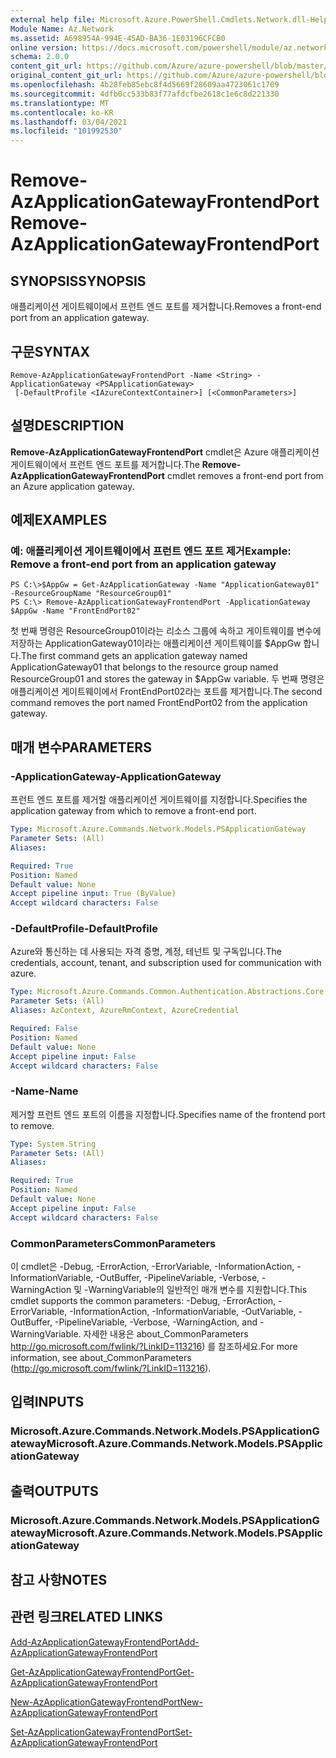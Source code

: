 ```yaml
---
external help file: Microsoft.Azure.PowerShell.Cmdlets.Network.dll-Help.xml
Module Name: Az.Network
ms.assetid: A698954A-994E-45AD-BA36-1E03196CFCB0
online version: https://docs.microsoft.com/powershell/module/az.network/remove-azapplicationgatewayfrontendport
schema: 2.0.0
content_git_url: https://github.com/Azure/azure-powershell/blob/master/src/Network/Network/help/Remove-AzApplicationGatewayFrontendPort.md
original_content_git_url: https://github.com/Azure/azure-powershell/blob/master/src/Network/Network/help/Remove-AzApplicationGatewayFrontendPort.md
ms.openlocfilehash: 4b28feb85ebc8f4d5669f28609aa4723061c1709
ms.sourcegitcommit: 4dfb0cc533b83f77afdcfbe2618c1e6c8d221330
ms.translationtype: MT
ms.contentlocale: ko-KR
ms.lasthandoff: 03/04/2021
ms.locfileid: "101992530"
---
```

# <span data-ttu-id="56583-101">Remove-AzApplicationGatewayFrontendPort</span><span class="sxs-lookup"><span data-stu-id="56583-101">Remove-AzApplicationGatewayFrontendPort</span></span>

## <span data-ttu-id="56583-102">SYNOPSIS</span><span class="sxs-lookup"><span data-stu-id="56583-102">SYNOPSIS</span></span>
<span data-ttu-id="56583-103">애플리케이션 게이트웨이에서 프런트 엔드 포트를 제거합니다.</span><span class="sxs-lookup"><span data-stu-id="56583-103">Removes a front-end port from an application gateway.</span></span>

## <span data-ttu-id="56583-104">구문</span><span class="sxs-lookup"><span data-stu-id="56583-104">SYNTAX</span></span>

```
Remove-AzApplicationGatewayFrontendPort -Name <String> -ApplicationGateway <PSApplicationGateway>
 [-DefaultProfile <IAzureContextContainer>] [<CommonParameters>]
```

## <span data-ttu-id="56583-105">설명</span><span class="sxs-lookup"><span data-stu-id="56583-105">DESCRIPTION</span></span>
<span data-ttu-id="56583-106">**Remove-AzApplicationGatewayFrontendPort** cmdlet은 Azure 애플리케이션 게이트웨이에서 프런트 엔드 포트를 제거합니다.</span><span class="sxs-lookup"><span data-stu-id="56583-106">The **Remove-AzApplicationGatewayFrontendPort** cmdlet removes a front-end port from an Azure application gateway.</span></span>

## <span data-ttu-id="56583-107">예제</span><span class="sxs-lookup"><span data-stu-id="56583-107">EXAMPLES</span></span>

### <span data-ttu-id="56583-108">예: 애플리케이션 게이트웨이에서 프런트 엔드 포트 제거</span><span class="sxs-lookup"><span data-stu-id="56583-108">Example: Remove a front-end port from an application gateway</span></span>
```
PS C:\>$AppGw = Get-AzApplicationGateway -Name "ApplicationGateway01" -ResourceGroupName "ResourceGroup01"
PS C:\> Remove-AzApplicationGatewayFrontendPort -ApplicationGateway $AppGw -Name "FrontEndPort02"
```

<span data-ttu-id="56583-109">첫 번째 명령은 ResourceGroup01이라는 리소스 그룹에 속하고 게이트웨이를 변수에 저장하는 ApplicationGateway01이라는 애플리케이션 게이트웨이를 $AppGw 합니다.</span><span class="sxs-lookup"><span data-stu-id="56583-109">The first command gets an application gateway named ApplicationGateway01 that belongs to the resource group named ResourceGroup01 and stores the gateway in $AppGw variable.</span></span>
<span data-ttu-id="56583-110">두 번째 명령은 애플리케이션 게이트웨이에서 FrontEndPort02라는 포트를 제거합니다.</span><span class="sxs-lookup"><span data-stu-id="56583-110">The second command removes the port named FrontEndPort02 from the application gateway.</span></span>

## <span data-ttu-id="56583-111">매개 변수</span><span class="sxs-lookup"><span data-stu-id="56583-111">PARAMETERS</span></span>

### <span data-ttu-id="56583-112">-ApplicationGateway</span><span class="sxs-lookup"><span data-stu-id="56583-112">-ApplicationGateway</span></span>
<span data-ttu-id="56583-113">프런트 엔드 포트를 제거할 애플리케이션 게이트웨이를 지정합니다.</span><span class="sxs-lookup"><span data-stu-id="56583-113">Specifies the application gateway from which to remove a front-end port.</span></span>

```yaml
Type: Microsoft.Azure.Commands.Network.Models.PSApplicationGateway
Parameter Sets: (All)
Aliases:

Required: True
Position: Named
Default value: None
Accept pipeline input: True (ByValue)
Accept wildcard characters: False
```

### <span data-ttu-id="56583-114">-DefaultProfile</span><span class="sxs-lookup"><span data-stu-id="56583-114">-DefaultProfile</span></span>
<span data-ttu-id="56583-115">Azure와 통신하는 데 사용되는 자격 증명, 계정, 테넌트 및 구독입니다.</span><span class="sxs-lookup"><span data-stu-id="56583-115">The credentials, account, tenant, and subscription used for communication with azure.</span></span>

```yaml
Type: Microsoft.Azure.Commands.Common.Authentication.Abstractions.Core.IAzureContextContainer
Parameter Sets: (All)
Aliases: AzContext, AzureRmContext, AzureCredential

Required: False
Position: Named
Default value: None
Accept pipeline input: False
Accept wildcard characters: False
```

### <span data-ttu-id="56583-116">-Name</span><span class="sxs-lookup"><span data-stu-id="56583-116">-Name</span></span>
<span data-ttu-id="56583-117">제거할 프런트 엔드 포트의 이름을 지정합니다.</span><span class="sxs-lookup"><span data-stu-id="56583-117">Specifies name of the frontend port to remove.</span></span>

```yaml
Type: System.String
Parameter Sets: (All)
Aliases:

Required: True
Position: Named
Default value: None
Accept pipeline input: False
Accept wildcard characters: False
```

### <span data-ttu-id="56583-118">CommonParameters</span><span class="sxs-lookup"><span data-stu-id="56583-118">CommonParameters</span></span>
<span data-ttu-id="56583-119">이 cmdlet은 -Debug, -ErrorAction, -ErrorVariable, -InformationAction, -InformationVariable, -OutBuffer, -PipelineVariable, -Verbose, -WarningAction 및 -WarningVariable의 일반적인 매개 변수를 지원합니다.</span><span class="sxs-lookup"><span data-stu-id="56583-119">This cmdlet supports the common parameters: -Debug, -ErrorAction, -ErrorVariable, -InformationAction, -InformationVariable, -OutVariable, -OutBuffer, -PipelineVariable, -Verbose, -WarningAction, and -WarningVariable.</span></span> <span data-ttu-id="56583-120">자세한 내용은 about_CommonParameters http://go.microsoft.com/fwlink/?LinkID=113216) 를 참조하세요.</span><span class="sxs-lookup"><span data-stu-id="56583-120">For more information, see about_CommonParameters (http://go.microsoft.com/fwlink/?LinkID=113216).</span></span>

## <span data-ttu-id="56583-121">입력</span><span class="sxs-lookup"><span data-stu-id="56583-121">INPUTS</span></span>

### <span data-ttu-id="56583-122">Microsoft.Azure.Commands.Network.Models.PSApplicationGateway</span><span class="sxs-lookup"><span data-stu-id="56583-122">Microsoft.Azure.Commands.Network.Models.PSApplicationGateway</span></span>

## <span data-ttu-id="56583-123">출력</span><span class="sxs-lookup"><span data-stu-id="56583-123">OUTPUTS</span></span>

### <span data-ttu-id="56583-124">Microsoft.Azure.Commands.Network.Models.PSApplicationGateway</span><span class="sxs-lookup"><span data-stu-id="56583-124">Microsoft.Azure.Commands.Network.Models.PSApplicationGateway</span></span>

## <span data-ttu-id="56583-125">참고 사항</span><span class="sxs-lookup"><span data-stu-id="56583-125">NOTES</span></span>

## <span data-ttu-id="56583-126">관련 링크</span><span class="sxs-lookup"><span data-stu-id="56583-126">RELATED LINKS</span></span>

[<span data-ttu-id="56583-127">Add-AzApplicationGatewayFrontendPort</span><span class="sxs-lookup"><span data-stu-id="56583-127">Add-AzApplicationGatewayFrontendPort</span></span>](./Add-AzApplicationGatewayFrontendPort.md)

[<span data-ttu-id="56583-128">Get-AzApplicationGatewayFrontendPort</span><span class="sxs-lookup"><span data-stu-id="56583-128">Get-AzApplicationGatewayFrontendPort</span></span>](./Get-AzApplicationGatewayFrontendPort.md)

[<span data-ttu-id="56583-129">New-AzApplicationGatewayFrontendPort</span><span class="sxs-lookup"><span data-stu-id="56583-129">New-AzApplicationGatewayFrontendPort</span></span>](./New-AzApplicationGatewayFrontendPort.md)

[<span data-ttu-id="56583-130">Set-AzApplicationGatewayFrontendPort</span><span class="sxs-lookup"><span data-stu-id="56583-130">Set-AzApplicationGatewayFrontendPort</span></span>](./Set-AzApplicationGatewayFrontendPort.md)


